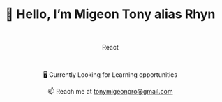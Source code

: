 <div align="center">
  <h1>👋 Hello, I’m Migeon Tony alias Rhyn</h1>
  <br>
  <p>React</p>
  <br>
  <p>🖥️ Currently Looking for Learning opportunities</p>
    <p>📫 Reach me at 
      <a href="mailto:tonymigeonpro@gmail.com">tonymigeonpro@gmail.com</a>
</div>

